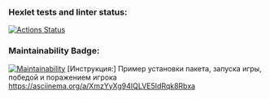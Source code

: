 ### Hexlet tests and linter status:
[![Actions Status](https://github.com/minoko86/python-project-49/workflows/hexlet-check/badge.svg)](https://github.com/minoko86/python-project-49/actions)
### Maintainability Badge:
[![Maintainability](https://api.codeclimate.com/v1/badges/7e6161e23cf9cd388603/maintainability)](https://codeclimate.com/github/minoko86/python-project-49/maintainability)
[Инструкция:]
Пример установки пакета, запуска игры, победой и поражением игрока
https://asciinema.org/a/XmzYyXg94IQLVE5IdRqk8Rbxa
